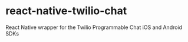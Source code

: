 # react-native-twilio-chat
React Native wrapper for the Twilio Programmable Chat iOS and Android SDKs
